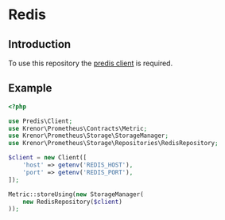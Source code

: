 Redis
=====

## Introduction

To use this repository the [predis client][predis] is required.

## Example

```php
<?php

use Predis\Client;
use Krenor\Prometheus\Contracts\Metric;
use Krenor\Prometheus\Storage\StorageManager;
use Krenor\Prometheus\Storage\Repositories\RedisRepository;

$client = new Client([
    'host' => getenv('REDIS_HOST'),
    'port' => getenv('REDIS_PORT'),
]);

Metric::storeUsing(new StorageManager(
    new RedisRepository($client)
));
```

[predis]: https://github.com/nrk/predis
